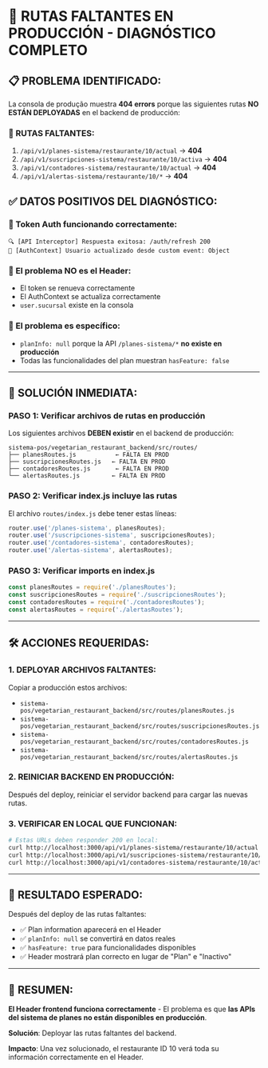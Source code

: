 # 🚨 RUTAS FALTANTES EN PRODUCCIÓN - DIAGNÓSTICO COMPLETO

## 📋 PROBLEMA IDENTIFICADO:

La consola de produção muestra **404 errors** porque las siguientes rutas **NO ESTÁN DEPLOYADAS** en el backend de producción:

### 🚫 RUTAS FALTANTES:
1. `/api/v1/planes-sistema/restaurante/10/actual` → **404**
2. `/api/v1/suscripciones-sistema/restaurante/10/activa` → **404**
3. `/api/v1/contadores-sistema/restaurante/10/actual` → **404**
4. `/api/v1/alertas-sistema/restaurante/10/*` → **404**

## ✅ DATOS POSITIVOS DEL DIAGNÓSTICO:

### 🎯 Token Auth funcionando correctamente:
```
🔍 [API Interceptor] Respuesta exitosa: /auth/refresh 200
🔄 [AuthContext] Usuario actualizado desde custom event: Object
```

### 🎯 El problema NO es el Header:
- El token se renueva correctamente
- El AuthContext se actualiza correctamente 
- `user.sucursal` existe en la consola

### 🎯 El problema es específico:
- `planInfo: null` porque la API `/planes-sistema/*` **no existe en producción**
- Todas las funcionalidades del plan muestran `hasFeature: false`

---

## 🔧 SOLUCIÓN INMEDIATA:

### PASO 1: Verificar archivos de rutas en producción
Los siguientes archivos **DEBEN existir** en el backend de producción:

```
sistema-pos/vegetarian_restaurant_backend/src/routes/
├── planesRoutes.js           ← FALTA EN PROD
├── suscripcionesRoutes.js   ← FALTA EN PROD
├── contadoresRoutes.js       ← FALTA EN PROD
└── alertasRoutes.js         ← FALTA EN PROD
```

### PASO 2: Verificar index.js incluye las rutas
El archivo `routes/index.js` debe tener estas líneas:

```javascript
router.use('/planes-sistema', planesRoutes);
router.use('/suscripciones-sistema', suscripcionesRoutes);  
router.use('/contadores-sistema', contadoresRoutes);
router.use('/alertas-sistema', alertasRoutes);
```

### PASO 3: Verificar imports en index.js
```javascript
const planesRoutes = require('./planesRoutes');
const suscripcionesRoutes = require('./suscripcionesRoutes');
const contadoresRoutes = require('./contadoresRoutes');
const alertasRoutes = require('./alertasRoutes');
```

---

## 🛠️ ACCIONES REQUERIDAS:

### 1. DEPLOYAR ARCHIVOS FALTANTES:
Copiar a producción estos archivos:
- `sistema-pos/vegetarian_restaurant_backend/src/routes/planesRoutes.js`
- `sistema-pos/vegetarian_restaurant_backend/src/routes/suscripcionesRoutes.js`
- `sistema-pos/vegetarian_restaurant_backend/src/routes/contadoresRoutes.js`
- `sistema-pos/vegetarian_restaurant_backend/src/routes/alertasRoutes.js`

### 2. REINICIAR BACKEND EN PRODUCCIÓN:
Después del deploy, reiniciar el servidor backend para cargar las nuevas rutas.

### 3. VERIFICAR EN LOCAL QUE FUNCIONAN:
```bash
# Estas URLs deben responder 200 en local:
curl http://localhost:3000/api/v1/planes-sistema/restaurante/10/actual
curl http://localhost:3000/api/v1/suscripciones-sistema/restaurante/10/activa
curl http://localhost:3000/api/v1/contadores-sistema/restaurante/10/actual
```

---

## 🎯 RESULTADO ESPERADO:

Después del deploy de las rutas faltantes:
- ✅ Plan information aparecerá en el Header
- ✅ `planInfo: null` se convertirá en datos reales
- ✅ `hasFeature: true` para funcionalidades disponibles
- ✅ Header mostrará plan correcto en lugar de "Plan" e "Inactivo"

---

## 📝 RESUMEN:

**El Header frontend funciona correctamente** - El problema es que **las APIs del sistema de planes no están disponibles en producción**.

**Solución**: Deployar las rutas faltantes del backend.

**Impacto**: Una vez solucionado, el restaurante ID 10 verá toda su información correctamente en el Header.
